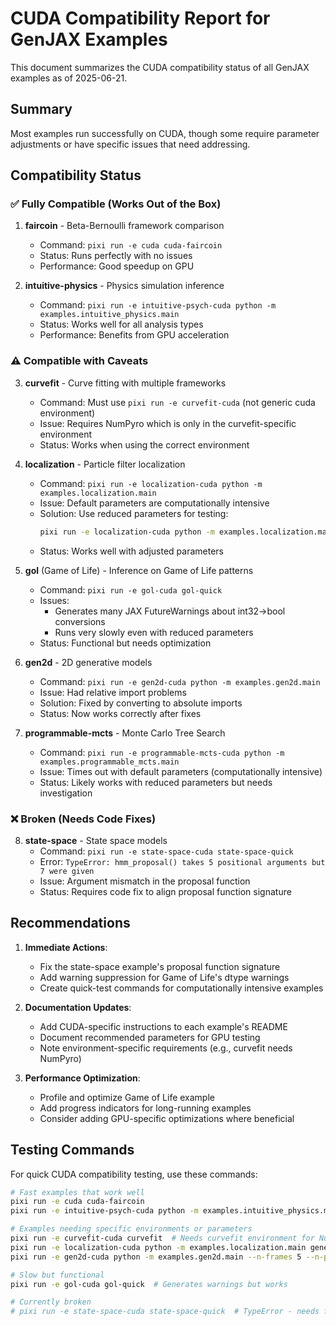 # CUDA Compatibility Report for GenJAX Examples

This document summarizes the CUDA compatibility status of all GenJAX examples as of 2025-06-21.

## Summary

Most examples run successfully on CUDA, though some require parameter adjustments or have specific issues that need addressing.

## Compatibility Status

### ✅ Fully Compatible (Works Out of the Box)

1. **faircoin** - Beta-Bernoulli framework comparison
   - Command: `pixi run -e cuda cuda-faircoin`
   - Status: Runs perfectly with no issues
   - Performance: Good speedup on GPU

2. **intuitive-physics** - Physics simulation inference
   - Command: `pixi run -e intuitive-psych-cuda python -m examples.intuitive_physics.main`
   - Status: Works well for all analysis types
   - Performance: Benefits from GPU acceleration

### ⚠️ Compatible with Caveats

3. **curvefit** - Curve fitting with multiple frameworks
   - Command: Must use `pixi run -e curvefit-cuda` (not generic cuda environment)
   - Issue: Requires NumPyro which is only in the curvefit-specific environment
   - Status: Works when using the correct environment

4. **localization** - Particle filter localization
   - Command: `pixi run -e localization-cuda python -m examples.localization.main`
   - Issue: Default parameters are computationally intensive
   - Solution: Use reduced parameters for testing:
     ```bash
     pixi run -e localization-cuda python -m examples.localization.main generate-data --n-steps 3 --n-particles 10 --timing-repeats 1
     ```
   - Status: Works well with adjusted parameters

5. **gol** (Game of Life) - Inference on Game of Life patterns
   - Command: `pixi run -e gol-cuda gol-quick`
   - Issues:
     - Generates many JAX FutureWarnings about int32->bool conversions
     - Runs very slowly even with reduced parameters
   - Status: Functional but needs optimization

6. **gen2d** - 2D generative models
   - Command: `pixi run -e gen2d-cuda python -m examples.gen2d.main`
   - Issue: Had relative import problems
   - Solution: Fixed by converting to absolute imports
   - Status: Now works correctly after fixes

7. **programmable-mcts** - Monte Carlo Tree Search
   - Command: `pixi run -e programmable-mcts-cuda python -m examples.programmable_mcts.main`
   - Issue: Times out with default parameters (computationally intensive)
   - Status: Likely works with reduced parameters but needs investigation

### ❌ Broken (Needs Code Fixes)

8. **state-space** - State space models
   - Command: `pixi run -e state-space-cuda state-space-quick`
   - Error: `TypeError: hmm_proposal() takes 5 positional arguments but 7 were given`
   - Issue: Argument mismatch in the proposal function
   - Status: Requires code fix to align proposal function signature

## Recommendations

1. **Immediate Actions**:
   - Fix the state-space example's proposal function signature
   - Add warning suppression for Game of Life's dtype warnings
   - Create quick-test commands for computationally intensive examples

2. **Documentation Updates**:
   - Add CUDA-specific instructions to each example's README
   - Document recommended parameters for GPU testing
   - Note environment-specific requirements (e.g., curvefit needs NumPyro)

3. **Performance Optimization**:
   - Profile and optimize Game of Life example
   - Add progress indicators for long-running examples
   - Consider adding GPU-specific optimizations where beneficial

## Testing Commands

For quick CUDA compatibility testing, use these commands:

```bash
# Fast examples that work well
pixi run -e cuda cuda-faircoin
pixi run -e intuitive-psych-cuda python -m examples.intuitive_physics.main --environment

# Examples needing specific environments or parameters
pixi run -e curvefit-cuda curvefit  # Needs curvefit environment for NumPyro
pixi run -e localization-cuda python -m examples.localization.main generate-data --n-steps 3 --n-particles 10
pixi run -e gen2d-cuda python -m examples.gen2d.main --n-frames 5 --n-particles 20 --data

# Slow but functional
pixi run -e gol-cuda gol-quick  # Generates warnings but works

# Currently broken
# pixi run -e state-space-cuda state-space-quick  # TypeError - needs fix
```
